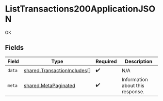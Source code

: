 # ListTransactions200ApplicationJSON

OK


## Fields

| Field                                                                      | Type                                                                       | Required                                                                   | Description                                                                |
| -------------------------------------------------------------------------- | -------------------------------------------------------------------------- | -------------------------------------------------------------------------- | -------------------------------------------------------------------------- |
| `data`                                                                     | [shared.TransactionIncludes](../../models/shared/transactionincludes.md)[] | :heavy_check_mark:                                                         | N/A                                                                        |
| `meta`                                                                     | [shared.MetaPaginated](../../models/shared/metapaginated.md)               | :heavy_check_mark:                                                         | Information about this response.                                           |